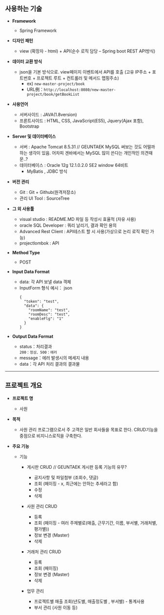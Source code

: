 
## 사용하는 기술

* **Framework**
  * Spring Framework

* **디자인 패턴**
  * view (확장자 - html) + API(순수 로직 담당 – Spring boot REST API방식)

* **데이터 교환 방식**
  * json을 기본 방식으로. view페이지 이벤트에서 API를 호출
    (고유 IP주소 + 포트번호 + 프로젝트 루트 + 컨트롤러 및 메서드 맵핑주소)
    * ex) `new-master-project/book`
    * URL例：`http://localhost:8080/new-master-project/book/getBookList`

* **사용언어**
  * 서버사이드 : JAVA(1.8version)
  * 프론트사이드 : HTML, CSS, JavaScript(ES5), Jquery(Ajax 포함), Bootstrap

* **Server 및 데이터베이스**
  * 서버 : Apache Tomcat 8.5.31
  // GEUNTAEK MySQL 써보는 것도 어떨까 하는 생각이 있음. 어차피 겐바에서는 MySQL 많이 쓴다는 개인적인 의견때문..?
  * 데이터베이스 : Oracle 12g 12.1.0.2.0 SE2 window 64비트
     * MyBatis , JDBC 방식

* **버전 관리**
  * Git : Git + Github(원격저장소)
  * 관리 UI Tool : SourceTree

* **그 외 사용툴**
  * visual studio : README.MD 파일 등 작성시 효율적 (자유 사용)
  * oracle SQL Developer : 쿼리 날리기, 결과 확인 용의
  * Advanced Rest Client : API테스트 할 시 사용(가상으로 논리 로직 확인 가능)
  * projectlombok : API

* **Method Type**
  * POST


* **Input Data Format**
  - data: 각 API 보낼 data 객체
  - InputForm 형식 예시： json
    ```
    {
      "token": "test",
      "data": {
        "roomName": "test",
        "roomDesc": "test",
        "enableFlg": "1"
      }
    }
    ```

* **Output Data Format**
  * status：처리결과  
    `200：정상、500：에러`
  * message：에러 발생시의 메세지 내용
  * data：각 API 처리 결과의 결과물   


---

## 프로젝트 개요  

* **프로젝트 명**
  * 사원    

* **목적**
  * 사원 관리 프로그램으로서 주 고객은 일반 회사들을 목표로 한다.
    CRUD기능을 중점으로 비지니스로직을 구축한다.

* **주요 기능**
  * 기능

    * 게시판 CRUD
    // GEUNTAEK 게시판 등록 기능의 유무?
        * 공지사항 및 파일첨부 (조회수, 댓글)
        * 조회 (페이징 - x, 최근에는 안하는 추세라고 함)
        * 수정
        * 삭제

    * 사원 관리 CRUD
        * 등록
        * 조회 (페이징 -
               여러 주제별로(매출, 근무기간, 이름, 부서별, 거래처별, 평가별))
        * 정보 변경 (Master)   
        * 삭제

    * 거래처 관리 CRUD
        * 등록
        * 조회 (페이징)
        * 정보 변경 (Master)   
        * 삭제    

    * 업무 관리
        * 프로젝트별 매출 조회(년도별, 매출정도별 , 부서별) - 통계사용
        * 부서 관리 (사원 이동 등)
